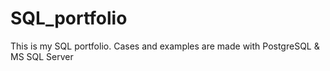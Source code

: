# SQL_portfolio
This is my SQL portfolio. Cases and examples are made with PostgreSQL &amp; MS SQL Server
